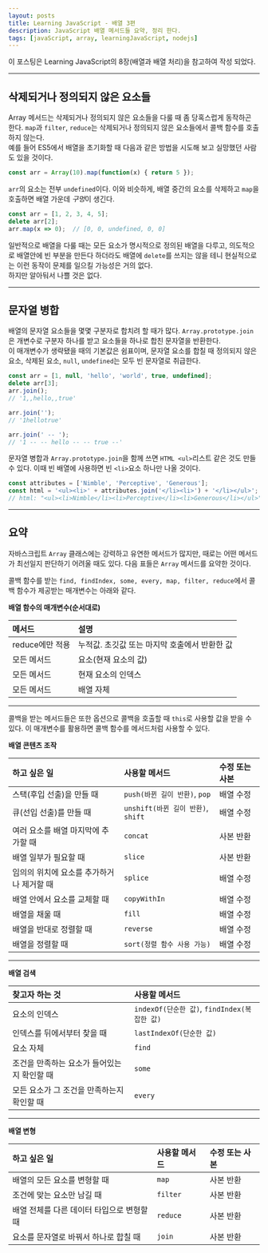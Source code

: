 ```yaml
---
layout: posts
title: Learning JavaScript - 배열 3편
description: JavaScript 배열 메서드들 요약, 정리 한다.
tags: [javaScript, array, learningJavaScript, nodejs]
---
```


이 포스팅은 Learning JavaScript의 8장(배열과 배열 처리)을 참고하여 작성 되었다.

---

## 삭제되거나 정의되지 않은 요소들
Array 메서드는 삭제되거나 정의되지 않은 요소들을 다룰 때 좀 당혹스럽게 동작하곤 한다. `map`과 `filter`, `reduce`는 삭제되거나 정의되지 않은 요소들에서 콜백 함수를 호출하지 않는다.  
예를 들어 ES5에서 배열을 초기화할 때 다음과 같은 방법을 시도해 보고 실망했던 사람도 있을 것이다.
```js
const arr = Array(10).map(function(x) { return 5 });
```
`arr`의 요소는 전부 `undefined`이다. 이와 비슷하게, 배열 중간의 요소를 삭제하고 `map`을 호출하면 배열 가운데 *구멍*이 생긴다.
```js
const arr = [1, 2, 3, 4, 5];
delete arr[2];
arr.map(x => 0);  // [0, 0, undefined, 0, 0]
```
일반적으로 배열을 다룰 때는 모든 요소가 명시적으로 정의된 배열을 다루고, 의도적으로 배열안에 빈 부분을 만든다 하더라도 배열에 `delete`를 쓰지는 않을 테니 현실적으로는 이런 동작이 문제를 일으킬 가능성은 거의 없다.  
하지만 알아둬서 나쁠 것은 없다.

---

## 문자열 병합
배열의 문자열 요소들을 몇몇 구분자로 합치려 할 때가 많다. `Array.prototype.join`은 개변수로 구분자 하나를 받고 요소들을 하나로 합친 문자열을 반환한다.  
이 매개변수가 생략됐을 때의 기본값은 쉼표이며, 문자열 요소를 합칠 때 정의되지 않은 요소, 삭제된 요소, `null`, `undefined`는 모두 빈 문자열로 취급한다.
```js
const arr = [1, null, 'hello', 'world', true, undefined];
delete arr[3];
arr.join();
// '1,,hello,,true'

arr.join('');
// '1hellotrue'

arr.join(' -- ');
// '1 -- -- hello -- -- true --'
```
문자열 병합과 `Array.prototype.join`을 함께 쓰면 `HTML <ul>`리스트 같은 것도 만들 수 있다. 이때 빈 배열에 사용하면 빈 `<li>`요소 하나만 나올 것이다.
```js
const attributes = ['Nimble', 'Perceptive', 'Generous'];
const html = '<ul><li>' + attributes.join('</li><li>') + '</li></ul>';
// html: "<ul><li>Nimble</li><li>Perceptive</li><li>Generous</li></ul>"
```

---

## 요약
자바스크립트 `Array` 클래스에는 강력하고 유연한 메서드가 많지만, 때로는 어떤 메서드가 최선일지 판단하기 어려울 때도 있다. 다음 표들은 `Array` 메서드를 요약한 것이다.

콜백 함수를 받는 `find, findIndex, some, every, map, filter, reduce`에서 콜백 함수가 제공받는 매개변수는 아래와 같다.

**배열 함수의 매개변수(순서대로)**

| 메서드 | 설명 |
|:--------|:--------|
| reduce에만 적용 | 누적값. 초깃값 또는 마지막 호출에서 반환한 값 |
| 모든 메서드 | 요소(현재 요소의 값) |
| 모든 메서드 | 현재 요소의 인덱스 |
| 모든 메서드 | 배열 자체 |

---

콜백을 받는 메서드들은 또한 옵션으로 콜백을 호출할 때 `this`로 사용할 값을 받을 수 있다. 이 매개변수를 활용하면 콜백 함수를 메서드처럼 사용할 수 있다.

**배열 콘텐츠 조작**

| 하고 싶은 일 | 사용할 메서드 | 수정 또는 사본 |
|:---|:---|:---|
|스택(후입 선출)을 만들 때|`push(바뀐 길이 반환)`, `pop`|배열 수정|
|큐(선입 선출)를 만들 때|`unshift(바뀐 길이 반환)`, `shift`|배열 수정|
|여러 요소를 배열 마지막에 추가할 때|`concat`|사본 반환|
|배열 일부가 필요할 때|`slice`|사본 반환|
|임의의 위치에 요소를 추가하거나 제거할 때|`splice`|배열 수정|
|배열 안에서 요소를 교체할 때|`copyWithIn`|배열 수정|
|배열을 채울 때|`fill`|배열 수정|
|배열을 반대로 정렬할 때|`reverse`|배열 수정|
|배열을 정렬할 때|`sort(정렬 함수 사용 가능)`|배열 수정|

---

**배열 검색**

| 찾고자 하는 것 | 사용할 메서드 |
|:--------|:--------|
|요소의 인덱스|`indexOf(단순한 값)`, `findIndex(복잡한 값)`|
|인덱스를 뒤에서부터 찾을 때|`lastIndexOf(단순한 값)`|
|요소 자체|`find`|
|조건을 만족하는 요소가 들어있는지 확인할 때|`some`|
|모든 요소가 그 조건을 만족하는지 확인할 때|`every`|

---

**배열 변형**

|하고 싶은 일|사용할 메서드|수정 또는 사본|
|:--------|:--------|:--------|
|배열의 모든 요소를 변형할 때|`map`|사본 반환|
|조건에 맞는 요소만 남길 때|`filter`|사본 반환|
|배열 전체를 다른 데이터 타입으로 변형할 때|`reduce`|사본 반환|
|요소를 문자열로 바꿔서 하나로 합칠 때|`join`|사본 반환|
